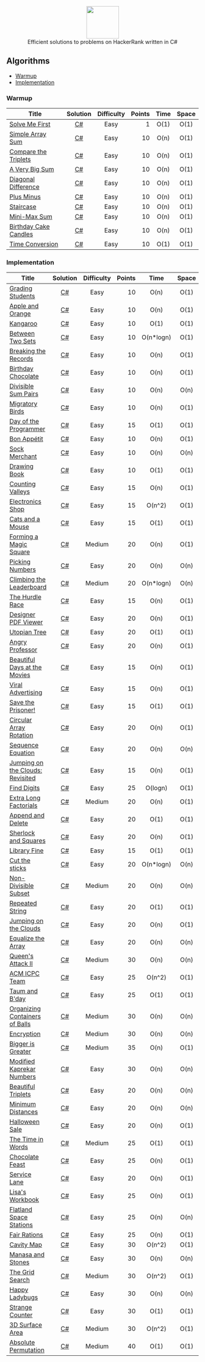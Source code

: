 <p align="center">
    <a href="https://www.hackerrank.com/nemrud_demir">
        <img height=85 src="./Resources/hackerrank_logo.svg">
    </a>
    <br>
    Efficient solutions to problems on HackerRank written in C#
</p>

## Algorithms
* [Warmup](#Warmup)
* [Implementation](#Implementation)

### Warmup
| Title             | Solution  | Difficulty                    | Points| Time  | Space
|-------------------|:---------:|:-----------------------------:|------:|:-----:|:-:
[Solve Me First](./Problem%20Solving/Warmup/Solve%20Me%20First)|[C#](./Problem%20Solving/Warmup/Solve%20Me%20First/Solution.cs)|Easy|1|O(1)|O(1)
[Simple Array Sum](./Problem%20Solving/Warmup/Simple%20Array%20Sum)|[C#](./Problem%20Solving/Warmup/Simple%20Array%20Sum/Solution.cs)|Easy|10|O(n)|O(1)
[Compare the Triplets](./Problem%20Solving/Warmup/Compare%20the%20Triplets)|[C#](./Problem%20Solving/Warmup/Compare%20the%20Triplets/Solution.cs)|Easy|10|O(n)|O(1)
[A Very Big Sum](./Problem%20Solving/Warmup/A%20Very%20Big%20Sum)|[C#](./Problem%20Solving/Warmup/A%20Very%20Big%20Sum/Solution.cs)|Easy|10|O(n)|O(1)
[Diagonal Difference](./Problem%20Solving/Warmup/Diagonal%20Difference)|[C#](./Problem%20Solving/Warmup/Diagonal%20Difference/Solution.cs)|Easy|10|O(n)|O(1)
[Plus Minus](./Problem%20Solving/Warmup/Plus%20Minus)|[C#](./Problem%20Solving/Warmup/Plus%20Minus/Solution.cs)|Easy|10|O(n)|O(1)
[Staircase](./Problem%20Solving/Warmup/Staircase)|[C#](./Problem%20Solving/Warmup/Staircase/Solution.cs)|Easy|10|O(n)|O(1)
[Mini-Max Sum](./Problem%20Solving/Warmup/Mini-Max%20Sum)|[C#](./Problem%20Solving/Warmup/Mini-Max%20Sum/Solution.cs)|Easy|10|O(n)|O(1)
[Birthday Cake Candles](./Problem%20Solving/Warmup/Birthday%20Cake%20Candles)|[C#](./Problem%20Solving/Warmup/Birthday%20Cake%20Candles/Solution.cs)|Easy|10|O(n)|O(1)
[Time Conversion](./Problem%20Solving/Warmup/Time%20Conversion)|[C#](./Problem%20Solving/Warmup/Time%20Conversion/Solution.cs)|Easy|10|O(1)|O(1)

### Implementation
| Title             | Solution  | Difficulty                    | Points| Time  | Space
|-------------------|:---------:|:-----------------------------:|------:|:-----:|:-:
[Grading Students](./Problem%20Solving/Implementation/Grading%20Students)|[C#](./Problem%20Solving/Implementation/Grading%20Students/Solution.cs)|Easy|10|O(n)|O(1)
[Apple and Orange](./Problem%20Solving/Implementation/Apple%20and%20Orange)|[C#](./Problem%20Solving/Implementation/Apple%20and%20Orange/Solution.cs)|Easy|10|O(n)|O(1)
[Kangaroo](./Problem%20Solving/Implementation/Kangaroo)|[C#](./Problem%20Solving/Implementation/Kangaroo/Solution.cs)|Easy|10|O(1)|O(1)
[Between Two Sets](./Problem%20Solving/Implementation/Between%20Two%20Sets)|[C#](./Problem%20Solving/Implementation/Between%20Two%20Sets/Solution.cs)|Easy|10|O(n*logn)|O(1)
[Breaking the Records](./Problem%20Solving/Implementation/Breaking%20the%20Records)|[C#](./Problem%20Solving/Implementation/Breaking%20the%20Records/Solution.cs)|Easy|10|O(n)|O(1)
[Birthday Chocolate](./Problem%20Solving/Implementation/Birthday%20Chocolate)|[C#](./Problem%20Solving/Implementation/Birthday%20Chocolate/Solution.cs)|Easy|10|O(n)|O(1)
[Divisible Sum Pairs](./Problem%20Solving/Implementation/Divisible%20Sum%20Pairs)|[C#](./Problem%20Solving/Implementation/Divisible%20Sum%20Pairs/Solution.cs)|Easy|10|O(n)|O(n)
[Migratory Birds](./Problem%20Solving/Implementation/Migratory%20Birds)|[C#](./Problem%20Solving/Implementation/Migratory%20Birds/Solution.cs)|Easy|10|O(n)|O(1)
[Day of the Programmer](./Problem%20Solving/Implementation/Day%20of%20the%20Programmer)|[C#](./Problem%20Solving/Implementation/Day%20of%20the%20Programmer/Solution.cs)|Easy|15|O(1)|O(1)
[Bon Appétit](./Problem%20Solving/Implementation/Bon%20Appetit)|[C#](./Problem%20Solving/Implementation/Bon%20Appetit/Solution.cs)|Easy|10|O(n)|O(1)
[Sock Merchant](./Problem%20Solving/Implementation/Sock%20Merchant)|[C#](./Problem%20Solving/Implementation/Sock%20Merchant/Solution.cs)|Easy|10|O(n)|O(n)
[Drawing Book](./Problem%20Solving/Implementation/Drawing%20Book)|[C#](./Problem%20Solving/Implementation/Drawing%20Book/Solution.cs)|Easy|10|O(1)|O(1)
[Counting Valleys](./Problem%20Solving/Implementation/Counting%20Valleys)|[C#](./Problem%20Solving/Implementation/Counting%20Valleys/Solution.cs)|Easy|15|O(n)|O(1)
[Electronics Shop](./Problem%20Solving/Implementation/Electronics%20Shop)|[C#](./Problem%20Solving/Implementation/Electronics%20Shop/Solution.cs)|Easy|15|O(n^2)|O(1)
[Cats and a Mouse](./Problem%20Solving/Implementation/Cats%20and%20a%20Mouse)|[C#](./Problem%20Solving/Implementation/Cats%20and%20a%20Mouse/Solution.cs)|Easy|15|O(1)|O(1)
[Forming a Magic Square](./Problem%20Solving/Implementation/Forming%20a%20Magic%20Square)|[C#](./Problem%20Solving/Implementation/Forming%20a%20Magic%20Square/Solution.cs)|Medium|20|O(n)|O(1)
[Picking Numbers](./Problem%20Solving/Implementation/Picking%20Numbers)|[C#](./Problem%20Solving/Implementation/Picking%20Numbers/Solution.cs)|Easy|20|O(n)|O(n)
[Climbing the Leaderboard](./Problem%20Solving/Implementation/Climbing%20the%20Leaderboard)|[C#](./Problem%20Solving/Implementation/Climbing%20the%20Leaderboard/Solution.cs)|Medium|20|O(n*logn)|O(n)
[The Hurdle Race](./Problem%20Solving/Implementation/The%20Hurdle%20Race)|[C#](./Problem%20Solving/Implementation/The%20Hurdle%20Race/Solution.cs)|Easy|15|O(n)|O(1)
[Designer PDF Viewer](./Problem%20Solving/Implementation/Designer%20PDF%20Viewer)|[C#](./Problem%20Solving/Implementation/Designer%20PDF%20Viewer/Solution.cs)|Easy|20|O(n)|O(1)
[Utopian Tree](./Problem%20Solving/Implementation/Utopian%20Tree)|[C#](./Problem%20Solving/Implementation/Utopian%20Tree/Solution.cs)|Easy|20|O(1)|O(1)
[Angry Professor](./Problem%20Solving/Implementation/Angry%20Professor)|[C#](./Problem%20Solving/Implementation/Angry%20Professor/Solution.cs)|Easy|20|O(n)|O(1)
[Beautiful Days at the Movies](./Problem%20Solving/Implementation/Beautiful%20Days%20at%20the%20Movies)|[C#](./Problem%20Solving/Implementation/Beautiful%20Days%20at%20the%20Movies/Solution.cs)|Easy|15|O(n)|O(1)
[Viral Advertising](./Problem%20Solving/Implementation/Viral%20Advertising)|[C#](./Problem%20Solving/Implementation/Viral%20Advertising/Solution.cs)|Easy|15|O(n)|O(1)
[Save the Prisoner!](./Problem%20Solving/Implementation/Save%20the%20Prisoner!)|[C#](./Problem%20Solving/Implementation/Save%20the%20Prisoner!/Solution.cs)|Easy|15|O(1)|O(1)
[Circular Array Rotation](./Problem%20Solving/Implementation/Circular%20Array%20Rotation)|[C#](./Problem%20Solving/Implementation/Circular%20Array%20Rotation/Solution.cs)|Easy|20|O(n)|O(1)
[Sequence Equation](./Problem%20Solving/Implementation/Sequence%20Equation)|[C#](./Problem%20Solving/Implementation/Sequence%20Equation/Solution.cs)|Easy|20|O(n)|O(n)
[Jumping on the Clouds: Revisited](./Problem%20Solving/Implementation/Jumping%20on%20the%20Clouds%20Revisited)|[C#](./Problem%20Solving/Implementation/Jumping%20on%20the%20Clouds%20Revisited/Solution.cs)|Easy|15|O(n)|O(1)
[Find Digits](./Problem%20Solving/Implementation/Find%20Digits)|[C#](./Problem%20Solving/Implementation/Find%20Digits/Solution.cs)|Easy|25|O(logn)|O(1)
[Extra Long Factorials](./Problem%20Solving/Implementation/Extra%20Long%20Factorials)|[C#](./Problem%20Solving/Implementation/Extra%20Long%20Factorials/Solution.cs)|Medium|20|O(n)|O(1)
[Append and Delete](./Problem%20Solving/Implementation/Append%20and%20Delete)|[C#](./Problem%20Solving/Implementation/Append%20and%20Delete/Solution.cs)|Easy|20|O(1)|O(1)
[Sherlock and Squares](./Problem%20Solving/Implementation/Sherlock%20and%20Squares)|[C#](./Problem%20Solving/Implementation/Sherlock%20and%20Squares/Solution.cs)|Easy|20|O(n)|O(1)
[Library Fine](./Problem%20Solving/Implementation/Library%20Fine)|[C#](./Problem%20Solving/Implementation/Library%20Fine/Solution.cs)|Easy|15|O(1)|O(1)
[Cut the sticks](./Problem%20Solving/Implementation/Cut%20the%20sticks)|[C#](./Problem%20Solving/Implementation/Cut%20the%20sticks/Solution.cs)|Easy|20|O(n*logn)|O(n)
[Non-Divisible Subset](./Problem%20Solving/Implementation/Non-Divisible%20Subset)|[C#](./Problem%20Solving/Implementation/Non-Divisible%20Subset/Solution.cs)|Medium|20|O(n)|O(n)
[Repeated String](./Problem%20Solving/Implementation/Repeated%20String)|[C#](./Problem%20Solving/Implementation/Repeated%20String/Solution.cs)|Easy|20|O(1)|O(1)
[Jumping on the Clouds](./Problem%20Solving/Implementation/Jumping%20on%20the%20Clouds)|[C#](./Problem%20Solving/Implementation/Jumping%20on%20the%20Clouds/Solution.cs)|Easy|20|O(n)|O(1)
[Equalize the Array](./Problem%20Solving/Implementation/Equalize%20the%20Array)|[C#](./Problem%20Solving/Implementation/Equalize%20the%20Array/Solution.cs)|Easy|20|O(n)|O(n)
[Queen's Attack II](./Problem%20Solving/Implementation/Queen's%20Attack%20II)|[C#](./Problem%20Solving/Implementation/Queen's%20Attack%20II/Solution.cs)|Medium|30|O(n)|O(n)
[ACM ICPC Team](./Problem%20Solving/Implementation/ACM%20ICPC%20Team)|[C#](./Problem%20Solving/Implementation/ACM%20ICPC%20Team/Solution.cs)|Easy|25|O(n^2)|O(1)
[Taum and B'day](./Problem%20Solving/Implementation/Taum%20and%20B'day)|[C#](./Problem%20Solving/Implementation/Taum%20and%20B'day/Solution.cs)|Easy|25|O(1)|O(1)
[Organizing Containers of Balls](./Problem%20Solving/Implementation/Organizing%20Containers%20of%20Balls)|[C#](./Problem%20Solving/Implementation/Organizing%20Containers%20of%20Balls/Solution.cs)|Medium|30|O(n)|O(n)
[Encryption](./Problem%20Solving/Implementation/Encryption)|[C#](./Problem%20Solving/Implementation/Encryption/Solution.cs)|Medium|30|O(n)|O(n)
[Bigger is Greater](./Problem%20Solving/Implementation/Bigger%20is%20Greater)|[C#](./Problem%20Solving/Implementation/Bigger%20is%20Greater/Solution.cs)|Medium|35|O(n)|O(1)
[Modified Kaprekar Numbers](./Problem%20Solving/Implementation/Modified%20Kaprekar%20Numbers)|[C#](./Problem%20Solving/Implementation/Modified%20Kaprekar%20Numbers/Solution.cs)|Easy|30|O(n)|O(n)
[Beautiful Triplets](./Problem%20Solving/Implementation/Beautiful%20Triplets)|[C#](./Problem%20Solving/Implementation/Beautiful%20Triplets/Solution.cs)|Easy|20|O(n)|O(n)
[Minimum Distances](./Problem%20Solving/Implementation/Minimum%20Distances)|[C#](./Problem%20Solving/Implementation/Minimum%20Distances/Solution.cs)|Easy|20|O(n)|O(n)
[Halloween Sale](./Problem%20Solving/Implementation/Halloween%20Sale)|[C#](./Problem%20Solving/Implementation/Halloween%20Sale/Solution.cs)|Easy|20|O(n)|O(1)
[The Time in Words](./Problem%20Solving/Implementation/The%20Time%20in%20Words)|[C#](./Problem%20Solving/Implementation/The%20Time%20in%20Words/Solution.cs)|Medium|25|O(1)|O(1)
[Chocolate Feast](./Problem%20Solving/Implementation/Chocolate%20Feast)|[C#](./Problem%20Solving/Implementation/Chocolate%20Feast/Solution.cs)|Easy|25|O(n)|O(1)
[Service Lane](./Problem%20Solving/Implementation/Service%20Lane)|[C#](./Problem%20Solving/Implementation/Service%20Lane/Solution.cs)|Easy|20|O(n)|O(1)
[Lisa's Workbook](./Problem%20Solving/Implementation/Lisa's%20Workbook)|[C#](./Problem%20Solving/Implementation/Lisa's%20Workbook/Solution.cs)|Easy|25|O(n)|O(1)
[Flatland Space Stations](./Problem%20Solving/Implementation/Flatland%20Space%20Stations)|[C#](./Problem%20Solving/Implementation/Flatland%20Space%20Stations/Solution.cs)|Easy|25|O(n)|O(n)
[Fair Rations](./Problem%20Solving/Implementation/Fair%20Rations)|[C#](./Problem%20Solving/Implementation/Fair%20Rations/Solution.cs)|Easy|25|O(n)|O(1)
[Cavity Map](./Problem%20Solving/Implementation/Cavity%20Map)|[C#](./Problem%20Solving/Implementation/Cavity%20Map/Solution.cs)|Easy|30|O(n^2)|O(1)
[Manasa and Stones](./Problem%20Solving/Implementation/Manasa%20and%20Stones)|[C#](./Problem%20Solving/Implementation/Manasa%20and%20Stones/Solution.cs)|Easy|30|O(n)|O(n)
[The Grid Search](./Problem%20Solving/Implementation/The%20Grid%20Search)|[C#](./Problem%20Solving/Implementation/The%20Grid%20Search/Solution.cs)|Medium|30|O(n^2)|O(1)
[Happy Ladybugs](./Problem%20Solving/Implementation/Happy%20Ladybugs)|[C#](./Problem%20Solving/Implementation/Happy%20Ladybugs/Solution.cs)|Easy|30|O(n)|O(n)
[Strange Counter](./Problem%20Solving/Implementation/Strange%20Counter)|[C#](./Problem%20Solving/Implementation/Strange%20Counter/Solution.cs)|Easy|30|O(1)|O(1)
[3D Surface Area](./Problem%20Solving/Implementation/3D%20Surface%20Area)|[C#](./Problem%20Solving/Implementation/3D%20Surface%20Area/Solution.cs)|Medium|30|O(n^2)|O(1)
[Absolute Permutation](./Problem%20Solving/Implementation/Absolute%20Permutation)|[C#](./Problem%20Solving/Implementation/Absolute%20Permutation/Solution.cs)|Medium|40|O(1)|O(1)
